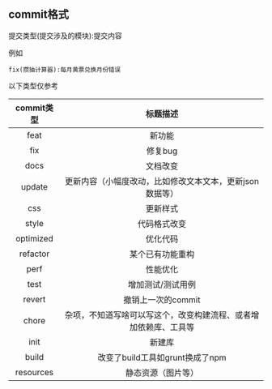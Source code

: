 ## commit格式
提交类型(提交涉及的模块):提交内容

例如

```
fix(攒抽计算器):每月黄票兑换月份错误
```

以下类型仅参考

| commit类型  |               标题描述               |
|:---------:|:--------------------------------:|
|   feat    |               新功能                | 
|    fix    |              修复bug               |  
|   docs    |               文档改变               | 
|  update   |  更新内容（小幅度改动，比如修改文本文本，更新json数据等）  |
|    css    |               更新样式               |
|   style   |              代码格式改变              |
| optimized |               优化代码               |
| refactor  |             某个已有功能重构             | 
|   perf    |               性能优化               |
|   test    |            增加测试/测试用例             | 
|  revert   |           撤销上一次的commit           |
|   chore   | 杂项，不知道写啥可以写这个，改变构建流程、或者增加依赖库、工具等 | 
|   init    |               新建库                |
|   build   |      改变了build工具如grunt换成了npm      | 
| resources |            静态资源（图片等）             |



